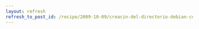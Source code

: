 ```yaml
---
layout: refresh
refresh_to_post_id: /recipe/2009-10-09/creacin-del-directorio-debian-con-dh_make-para-debianizar-tu-programa
---
```

